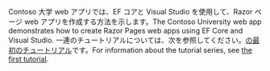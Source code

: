 <span data-ttu-id="14bdd-101">Contoso 大学 web アプリでは、EF コアと Visual Studio を使用して、Razor ページ web アプリを作成する方法を示します。</span><span class="sxs-lookup"><span data-stu-id="14bdd-101">The Contoso University web app demonstrates how to create Razor Pages web apps using EF Core and Visual Studio.</span></span> <span data-ttu-id="14bdd-102">一連のチュートリアルについては、次を参照してください。[の最初のチュートリアル](xref:data/ef-rp/intro)です。</span><span class="sxs-lookup"><span data-stu-id="14bdd-102">For information about the tutorial series, see [the first tutorial](xref:data/ef-rp/intro).</span></span>